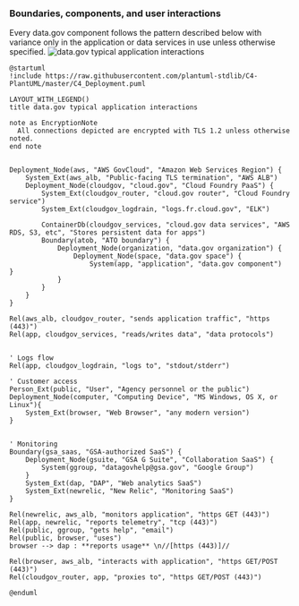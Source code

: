 
### Boundaries, components, and user interactions
Every data.gov component follows the pattern described below with variance only in the application or data services in use unless otherwise specified.
![data.gov typical application interactions](http://www.plantuml.com/plantuml/png/VLLTJ-j647s-_XNJl1GGn6elJ_UX8f0qhHeWmY1QjLMqiIVEIkjTQtTC21N_lJEsazYanI_iBdFEVCoPoLKWvQagJFITjgcfCeGrKHc-nR5Ncs6kQLqjgu0-TPRGqZ1rHQmohvLzCLLPnJUN5tEZB3tTpcAZ20FnqsACfN7RGW2ba4UpqH_tJu-BvryVVrdC9jF9tVZaD29D1Y5Jf8QvUm7QbZfL1bHP6ZwGTXOqU_KgbNE88ki8GGMOsDHlItcyuvS8O6GCS8GM6ql8aAa8Cr0U0Hjhlcqu7NYS9V33y4UehC4GmD4Q_KO7167FXX7Qh3v6KNH8Ot7dCZnHct0EWz5p0bFtScDSbGtaNgWtP-4Pbv2WVz4f1dZ0d0CPdC8_qPTa6mYBnUILX62Xp991ysh9ILwiLAfjNiT4w0jj5GckzJAQNGzEeoyVmqZ5CrUChUgZL4yWTKJmiwjivhSmLogf0u3swyInOrXuLn7wBX4qJyTyeScD0_gCqBWyyqfRXlCn35T-s8jnClkjmx0_t3XBZ48_NXwuMe-X5vx8PHTBs1NgOPoSG_Br791IUKl8UGnGeWywY6uRsCfvKLVeH70jsIc_FL7abiBsU0_BzgrNFVa-DiBvN5dzLlUCiNibTzyF99yGXLAbs6Me7nhvoDTK-eHZPwFEV0ow61xDqbdcvFJUUoxvrZkzy_-Z1pG7FHuB8g3DGcyMoQlLIjVrhNS4d5nUVZrbPypKXFPVdVEeiX1ll2OCTHTsCKFf7RdK6Mb757qFCzOBh8pR714UoGh82KsWZCED-GzwponCSbC5SWLwK2dx3z4SVN2srcXPZnp3daAZxr6EDjr2MPjODE0yq1gXCMI-ey7Z2hVbkQcFChjZb5I5xpQ1Psqp9rlYFe7VpuLmfctrEZXb3VGdPkdPhgQInN7Tt8H5sIqKxCrRU17zEbltKvAxTLQJy-mrskis3seHb99IJvFHXQfepHPlc47IBW0utY1vg3HX0u4f97Ah9zuPevREDmtV4KHx0UQvTrNPDf3xiaPJNd44k-cUEfSRXAbOoUPwxss_J0bqF9eFsgoLLMPBEWsjgvwrnOt7fc5tk847EGlmK8GTgX5p1t1OiqLZt1FoGS3JoUEnY3j-FPREKm12WmMItmgKqh87sibgNviS6IAL4Miib3OVB0-jhmAA-ji7kBZu2RX8y0tEpdQ-gw1oF3k3lsmS_zcPkx_Zk4cx1NUptlrgXkONx_zoZ-VtIRy0HskWsJYbTwyQPUe-mKTNQBEgCFy2)
```plantuml
@startuml
!include https://raw.githubusercontent.com/plantuml-stdlib/C4-PlantUML/master/C4_Deployment.puml

LAYOUT_WITH_LEGEND()
title data.gov typical application interactions

note as EncryptionNote
  All connections depicted are encrypted with TLS 1.2 unless otherwise noted.
end note


Deployment_Node(aws, "AWS GovCloud", "Amazon Web Services Region") {
	System_Ext(aws_alb, "Public-facing TLS termination", "AWS ALB")
	Deployment_Node(cloudgov, "cloud.gov", "Cloud Foundry PaaS") {
        System_Ext(cloudgov_router, "cloud.gov router", "Cloud Foundry service")
        System_Ext(cloudgov_logdrain, "logs.fr.cloud.gov", "ELK")
        
        ContainerDb(cloudgov_services, "cloud.gov data services", "AWS RDS, S3, etc", "Stores persistent data for apps")
        Boundary(atob, "ATO boundary") {
            Deployment_Node(organization, "data.gov organization") {
                Deployment_Node(space, "data.gov space") {
					System(app, "application", "data.gov component")
}
            }
        }
    }
}

Rel(aws_alb, cloudgov_router, "sends application traffic", "https (443)")
Rel(app, cloudgov_services, "reads/writes data", "data protocols")


' Logs flow
Rel(app, cloudgov_logdrain, "logs to", "stdout/stderr")

' Customer access
Person_Ext(public, "User", "Agency personnel or the public")
Deployment_Node(computer, "Computing Device", "MS Windows, OS X, or Linux"){
    System_Ext(browser, "Web Browser", "any modern version")
}


' Monitoring
Boundary(gsa_saas, "GSA-authorized SaaS") { 
	Deployment_Node(gsuite, "GSA G Suite", "Collaboration SaaS") {
		System(ggroup, "datagovhelp@gsa.gov", "Google Group")
	}
	System_Ext(dap, "DAP", "Web analytics SaaS")
	System_Ext(newrelic, "New Relic", "Monitoring SaaS")
}

Rel(newrelic, aws_alb, "monitors application", "https GET (443)")
Rel(app, newrelic, "reports telemetry", "tcp (443)")
Rel(public, ggroup, "gets help", "email")
Rel(public, browser, "uses")
browser --> dap : **reports usage** \n//[https (443)]//

Rel(browser, aws_alb, "interacts with application", "https GET/POST (443)")
Rel(cloudgov_router, app, "proxies to", "https GET/POST (443)")

@enduml
```
